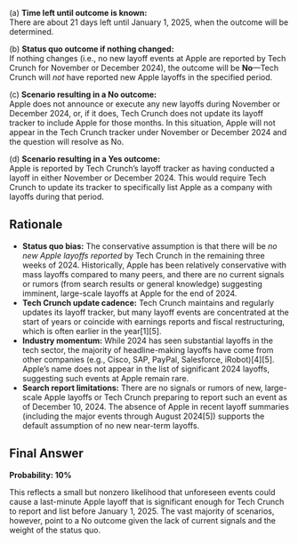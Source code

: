 (a) **Time left until outcome is known:**  
There are about 21 days left until January 1, 2025, when the outcome will be determined.

(b) **Status quo outcome if nothing changed:**  
If nothing changes (i.e., no new layoff events at Apple are reported by Tech Crunch for November or December 2024), the outcome will be **No**—Tech Crunch will *not* have reported new Apple layoffs in the specified period.

(c) **Scenario resulting in a No outcome:**  
Apple does not announce or execute any new layoffs during November or December 2024, or, if it does, Tech Crunch does not update its layoff tracker to include Apple for those months. In this situation, Apple will not appear in the Tech Crunch tracker under November or December 2024 and the question will resolve as No.

(d) **Scenario resulting in a Yes outcome:**  
Apple is reported by Tech Crunch’s layoff tracker as having conducted a layoff in either November or December 2024. This would require Tech Crunch to update its tracker to specifically list Apple as a company with layoffs during that period.

## Rationale

- **Status quo bias:** The conservative assumption is that there will be *no new Apple layoffs reported* by Tech Crunch in the remaining three weeks of 2024. Historically, Apple has been relatively conservative with mass layoffs compared to many peers, and there are no current signals or rumors (from search results or general knowledge) suggesting imminent, large-scale layoffs at Apple for the end of 2024.
- **Tech Crunch update cadence:** Tech Crunch maintains and regularly updates its layoff tracker, but many layoff events are concentrated at the start of years or coincide with earnings reports and fiscal restructuring, which is often earlier in the year[1][5].
- **Industry momentum:** While 2024 has seen substantial layoffs in the tech sector, the majority of headline-making layoffs have come from other companies (e.g., Cisco, SAP, PayPal, Salesforce, iRobot)[4][5]. Apple’s name does not appear in the list of significant 2024 layoffs, suggesting such events at Apple remain rare.
- **Search report limitations:** There are no signals or rumors of new, large-scale Apple layoffs or Tech Crunch preparing to report such an event as of December 10, 2024. The absence of Apple in recent layoff summaries (including the major events through August 2024[5]) supports the default assumption of no new near-term layoffs.

## Final Answer

**Probability: 10%**

This reflects a small but nonzero likelihood that unforeseen events could cause a last-minute Apple layoff that is significant enough for Tech Crunch to report and list before January 1, 2025. The vast majority of scenarios, however, point to a No outcome given the lack of current signals and the weight of the status quo.